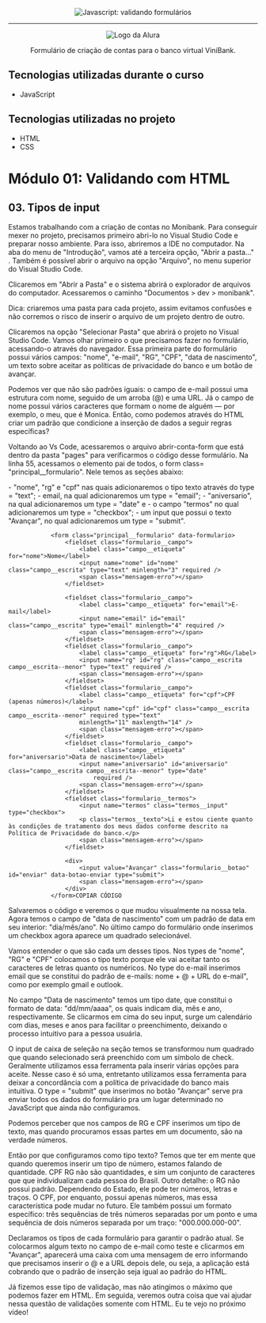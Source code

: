 <p align="center"> <img src="https://imgur.com/mIBmcEL.png" alt="Javascript: validando formulários"> </p>

<hr>

<p align="center"> <img src="https://github.com/MonicaHillman/aluraplay-requisicoes/blob/main/img/logo.png" alt="Logo da Alura"> </p>
<p align="center">Formulário de criação de contas para o banco virtual ViniBank.</p>

## Tecnologias utilizadas durante o curso
* JavaScript

## Tecnologias utilizadas no projeto
* HTML
* CSS

<h1>Módulo 01: Validando com HTML</h1>

<h2>03. Tipos de input</h2>

<p>Estamos trabalhando com a criação de contas no Monibank. Para conseguir mexer no projeto, precisamos primeiro abri-lo no Visual Studio Code e preparar nosso ambiente. Para isso, abriremos a IDE no computador. Na aba do menu de "Introdução", vamos até a terceira opção, "Abrir a pasta..." . Também é possível abrir o arquivo na opção "Arquivo", no menu superior do Visual Studio Code.</p>

<p>Clicaremos em "Abrir a Pasta" e o sistema abrirá o explorador de arquivos do computador. Acessaremos o caminho "Documentos > dev > monibank".</p>

<p>Dica: criaremos uma pasta para cada projeto, assim evitamos confusões e não corremos o risco de inserir o arquivo de um projeto dentro de outro.</p>

<p>Clicaremos na opção "Selecionar Pasta" que abrirá o projeto no Visual Studio Code. Vamos olhar primeiro o que precisamos fazer no formulário, acessando-o através do navegador. Essa primeira parte do formulário possui vários campos: "nome", "e-mail", "RG", "CPF", "data de nascimento", um texto sobre aceitar as políticas de privacidade do banco e um botão de avançar.</p>

<p>Podemos ver que não são padrões iguais: o campo de e-mail possui uma estrutura com nome, seguido de um arroba (@) e uma URL. Já o campo de nome possui vários caracteres que formam o nome de alguém — por exemplo, o meu, que é Monica. Então, como podemos através do HTML criar um padrão que condicione a inserção de dados a seguir regras específicas?</p>

<p>Voltando ao Vs Code, acessaremos o arquivo abrir-conta-form que está dentro da pasta "pages" para verificarmos o código desse formulário. Na linha 55, acessamos o elemento pai de todos, o form class= "principal__formulario". Nele temos as seções abaixo:</p>

<p>
    - "nome", "rg" e "cpf" nas quais adicionaremos o tipo texto através do type = "text";
    - email, na qual adicionaremos um type = "email";
    - "aniversario", na qual adicionaremos um type = "date" e
    - o campo "termos" no qual adicionaremos um type = "checkbox";
    - um input que possui o texto "Avançar", no qual adicionaremos um type = "submit".
</p>

```
            <form class="principal__formulario" data-formulario>
                <fieldset class="formulario__campo">
                    <label class="campo__etiqueta" for="nome">Nome</label>
                    <input name="nome" id="nome" class="campo__escrita" type="text" minlength="3" required />
                    <span class="mensagem-erro"></span>
                </fieldset>

                <fieldset class="formulario__campo">
                    <label class="campo__etiqueta" for="email">E-mail</label>
                    <input name="email" id="email" class="campo__escrita" type="email" minlength="4" required />
                    <span class="mensagem-erro"></span>
                </fieldset>
                <fieldset class="formulario__campo">
                    <label class="campo__etiqueta" for="rg">RG</label>
                    <input name="rg" id="rg" class="campo__escrita campo__escrita--menor" type="text" required />
                    <span class="mensagem-erro"></span>
                </fieldset>
                <fieldset class="formulario__campo">
                    <label class="campo__etiqueta" for="cpf">CPF (apenas números)</label>
                    <input name="cpf" id="cpf" class="campo__escrita campo__escrita--menor" required type="text"
                    minlength="11" maxlength="14" />
                    <span class="mensagem-erro"></span>
                </fieldset>
                <fieldset class="formulario__campo">
                    <label class="campo__etiqueta" for="aniversario">Data de nascimento</label>
                    <input name="aniversario" id="aniversario" class="campo__escrita campo__escrita--menor" type="date"
                        required />
                    <span class="mensagem-erro"></span>
                </fieldset>
                <fieldset class="formulario__termos">
                    <input name="termos" class="termos__input" type="checkbox">
                    <p class="termos__texto">Li e estou ciente quanto às condições de tratamento dos meus dados conforme descrito na Política de Privacidade do banco.</p>
                    <span class="mensagem-erro"></span>
                </fieldset>

                <div>
                    <input value="Avançar" class="formulario__botao" id="enviar" data-botao-enviar type="submit">
                    <span class="mensagem-erro"></span>
                </div>
            </form>COPIAR CÓDIGO
```

<p>Salvaremos o código e veremos o que mudou visualmente na nossa tela. Agora temos o campo de "data de nascimento" com um padrão de data em seu interior: "dia/mês/ano". No último campo do formulário onde inserimos um checkbox agora aparece um quadrado selecionável.</p>

<p>Vamos entender o que são cada um desses tipos. Nos types de "nome", "RG" e "CPF" colocamos o tipo texto porque ele vai aceitar tanto os caracteres de letras quanto os numéricos. No type do e-mail inserimos email que se constitui do padrão de e-mails: nome + @ + URL do e-mail", como por exemplo gmail e outlook.</p>

<p>No campo "Data de nascimento" temos um tipo date, que constitui o formato de data: "dd/mm/aaaa", os quais indicam dia, mês e ano, respectivamente. Se clicarmos em cima do seu input, surge um calendário com dias, meses e anos para facilitar o preenchimento, deixando o processo intuitivo para a pessoa usuária.</p>

<p>O input de caixa de seleção na seção temos se transformou num quadrado que quando selecionado será preenchido com um símbolo de check. Geralmente utilizamos essa ferramenta pala inserir várias opções para aceite. Nesse caso é só uma, entretanto utilizamos essa ferramenta para deixar a concordância com a política de privacidade do banco mais intuitiva. O type = "submit" que inserimos no botão "Avançar" serve pra enviar todos os dados do formulário pra um lugar determinado no JavaScript que ainda não configuramos.</p>

<p>Podemos perceber que nos campos de RG e CPF inserimos um tipo de texto, mas quando procuramos essas partes em um documento, são na verdade números.</p>

<p>Então por que configuramos como tipo texto? Temos que ter em mente que quando queremos inserir um tipo de número, estamos falando de quantidade. CPF RG não são quantidades, e sim um conjunto de caracteres que que individualizam cada pessoa do Brasil. Outro detalhe: o RG não possui padrão. Dependendo do Estado, ele pode ter números, letras e traços. O CPF, por enquanto, possui apenas números, mas essa característica pode mudar no futuro. Ele também possui um formato específico: três sequências de três números separadas por um ponto e uma sequência de dois números separada por um traço: "000.000.000-00".</p>

<p>Declaramos os tipos de cada formulário para garantir o padrão atual. Se colocarmos algum texto no campo de e-mail como teste e clicarmos em "Avançar", aparecerá uma caixa com uma mensagem de erro informando que precisamos inserir o @ e a URL depois dele, ou seja, a aplicação está cobrando que o padrão de inserção seja igual ao padrão do HTML.</p>

<p>Já fizemos esse tipo de validação, mas não atingimos o máximo que podemos fazer em HTML. Em seguida, veremos outra coisa que vai ajudar nessa questão de validações somente com HTML. Eu te vejo no próximo vídeo!</p>